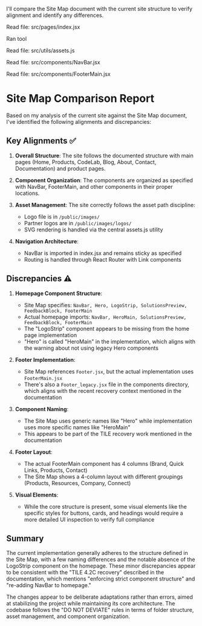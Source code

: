 I'll compare the Site Map document with the current site structure to verify alignment and identify any differences.

Read file: src/pages/index.jsx

Ran tool

Read file: src/utils/assets.js

Read file: src/components/NavBar.jsx

Read file: src/components/FooterMain.jsx
# Site Map Comparison Report

Based on my analysis of the current site against the Site Map document, I've identified the following alignments and discrepancies:

## Key Alignments ✅

1. **Overall Structure**: The site follows the documented structure with main pages (Home, Products, CodeLab, Blog, About, Contact, Documentation) and product pages.

2. **Component Organization**: The components are organized as specified with NavBar, FooterMain, and other components in their proper locations.

3. **Asset Management**: The site correctly follows the asset path discipline:
   - Logo file is in `/public/images/`
   - Partner logos are in `/public/images/logos/`
   - SVG rendering is handled via the central assets.js utility

4. **Navigation Architecture**: 
   - NavBar is imported in index.jsx and remains sticky as specified
   - Routing is handled through React Router with Link components

## Discrepancies ⚠️

1. **Homepage Component Structure**:
   - Site Map specifies: `NavBar, Hero, LogoStrip, SolutionsPreview, FeedbackBlock, FooterMain`
   - Actual homepage imports: `NavBar, HeroMain, SolutionsPreview, FeedbackBlock, FooterMain`
   - The "LogoStrip" component appears to be missing from the home page implementation
   - "Hero" is called "HeroMain" in the implementation, which aligns with the warning about not using legacy Hero components

2. **Footer Implementation**:
   - Site Map references `Footer.jsx`, but the actual implementation uses `FooterMain.jsx`
   - There's also a `Footer_legacy.jsx` file in the components directory, which aligns with the recent recovery context mentioned in the documentation

3. **Component Naming**:
   - The Site Map uses generic names like "Hero" while implementation uses more specific names like "HeroMain"
   - This appears to be part of the TILE recovery work mentioned in the documentation

4. **Footer Layout**:
   - The actual FooterMain component has 4 columns (Brand, Quick Links, Products, Contact)
   - The Site Map shows a 4-column layout with different groupings (Products, Resources, Company, Connect)

5. **Visual Elements**:
   - While the core structure is present, some visual elements like the specific styles for buttons, cards, and headings would require a more detailed UI inspection to verify full compliance

## Summary

The current implementation generally adheres to the structure defined in the Site Map, with a few naming differences and the notable absence of the LogoStrip component on the homepage. These minor discrepancies appear to be consistent with the "TILE 4.2C recovery" described in the documentation, which mentions "enforcing strict component structure" and "re-adding NavBar to homepage."

The changes appear to be deliberate adaptations rather than errors, aimed at stabilizing the project while maintaining its core architecture. The codebase follows the "DO NOT DEVIATE" rules in terms of folder structure, asset management, and component organization.
